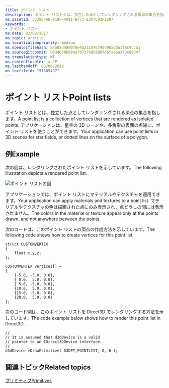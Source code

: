 ```yaml
---
title: ポイント リスト
description: ポイント リストとは、独立した点としてレンダリングされる頂点の集合を指します。 アプリケーションは、星空の 3D シーンや、多角形の表面の点線に、ポイント リストを使うことができます。
ms.assetid: 332954AE-019F-4A91-B773-E3A7C92F3297
keywords:
- ポイント リスト
ms.date: 02/08/2017
ms.topic: article
ms.localizationpriority: medium
ms.openlocfilehash: 84a08d480070e4a23147679dd9b5dda1f8c9cca1
ms.sourcegitcommit: b034650b684a767274d5d88746faeea373c8e34f
ms.translationtype: MT
ms.contentlocale: ja-JP
ms.lasthandoff: 03/06/2019
ms.locfileid: "57605497"
---
```

# <a name="point-lists"></a><span data-ttu-id="c6a2d-105">ポイント リスト</span><span class="sxs-lookup"><span data-stu-id="c6a2d-105">Point lists</span></span>


<span data-ttu-id="c6a2d-106">ポイント リストとは、独立した点としてレンダリングされる頂点の集合を指します。</span><span class="sxs-lookup"><span data-stu-id="c6a2d-106">A point list is a collection of vertices that are rendered as isolated points.</span></span> <span data-ttu-id="c6a2d-107">アプリケーションは、星空の 3D シーンや、多角形の表面の点線に、ポイント リストを使うことができます。</span><span class="sxs-lookup"><span data-stu-id="c6a2d-107">Your application can use point lists in 3D scenes for star fields, or dotted lines on the surface of a polygon.</span></span>

## <a name="span-idexamplespanspan-idexamplespanspan-idexamplespanexample"></a><span data-ttu-id="c6a2d-108"><span id="Example"></span><span id="example"></span><span id="EXAMPLE"></span>例</span><span class="sxs-lookup"><span data-stu-id="c6a2d-108"><span id="Example"></span><span id="example"></span><span id="EXAMPLE"></span>Example</span></span>


<span data-ttu-id="c6a2d-109">次の図は、レンダリングされたポイント リストを示しています。</span><span class="sxs-lookup"><span data-stu-id="c6a2d-109">The following illustration depicts a rendered point list.</span></span>

![ポイント リストの図](images/pointlst.png)

<span data-ttu-id="c6a2d-111">アプリケーションでは、ポイント リストにマテリアルやテクスチャを適用できます。</span><span class="sxs-lookup"><span data-stu-id="c6a2d-111">Your application can apply materials and textures to a point list.</span></span> <span data-ttu-id="c6a2d-112">マテリアルやテクスチャの色は描画された点にのみ表示され、点どうしの間には表示されません。</span><span class="sxs-lookup"><span data-stu-id="c6a2d-112">The colors in the material or texture appear only at the points drawn, and not anywhere between the points.</span></span>

<span data-ttu-id="c6a2d-113">次のコードは、このポイント リストの頂点の作成方法を示しています。</span><span class="sxs-lookup"><span data-stu-id="c6a2d-113">The following code shows how to create vertices for this point list.</span></span>

```
struct CUSTOMVERTEX
{
    float x,y,z;
};

CUSTOMVERTEX Vertices[] = 
{
    {-5.0, -5.0, 0.0},
    { 0.0,  5.0, 0.0},
    { 5.0, -5.0, 0.0},
    {10.0,  5.0, 0.0},
    {15.0, -5.0, 0.0},
    {20.0,  5.0, 0.0}
};
```

<span data-ttu-id="c6a2d-114">次のコード例は、このポイント リストを Direct3D でレンダリングする方法を示しています。</span><span class="sxs-lookup"><span data-stu-id="c6a2d-114">The code example below shows how to render this point list in Direct3D.</span></span>

```
//
// It is assumed that d3dDevice is a valid
// pointer to an IDirect3DDevice interface.
//
d3dDevice->DrawPrimitive( D3DPT_POINTLIST, 0, 6 );
```

## <a name="span-idrelated-topicsspanrelated-topics"></a><span data-ttu-id="c6a2d-115"><span id="related-topics"></span>関連トピック</span><span class="sxs-lookup"><span data-stu-id="c6a2d-115"><span id="related-topics"></span>Related topics</span></span>


[<span data-ttu-id="c6a2d-116">プリミティブ</span><span class="sxs-lookup"><span data-stu-id="c6a2d-116">Primitives</span></span>](primitives.md)

 

 




